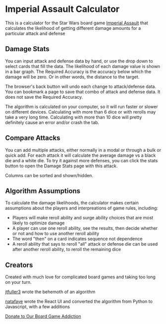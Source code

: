 # Imperial Assault Calculator

This is a calculator for the Star Wars board game [Imperial Assault](https://www.fantasyflightgames.com/en/products/star-wars-imperial-assault) 
that calculates the likelihood of getting different damage amounts for a particular attack and defense 

## Damage Stats

You can input attack and defense data by hand, or use the drop down to select cards that fill the data.
The likelihood of each damage value is shown in a bar graph.
The Required Accuracy is the accuracy below which the damage will be zero. Or in other words, the distance to the target.

The browser's back button will undo each change to attack/defense data.
You can bookmark a page to save that combo of attack and defense data. It does not save the Required Accuracy.

The algorithm is calculated on your computer, so it will run faster or slower on different devices.
Calculating with more than 6 dice or with rerolls may take a very long time.
Calculating with more than 10 dice will pretty definitely cause an error and/or crash the tab.

## Compare Attacks

You can add multiple attacks, either normally in a modal or through a bulk or quick add.
For each attack it will calculate the average damage vs a black die and a white die.
To try it against more defenses, you can click the stats button to open the Damage Stats page with this attack.

Columns can be sorted and shown/hidden.

## Algorithm Assumptions

To calculate the damage likelihoods, the calculator makes certain assumptions about the players and interpreations of game rules, including:

- Players will make reroll ability and surge ability choices that are most likely to optimize damage
- A player can use one reroll ability, see the results, then decide whether or not and how to use another reroll ability
- The word "then" on a card indicates sequence not dependence
- A reroll ability that says to reroll "all" attack or defense die can be used after another reroll ability, to reroll the remaining dice
  
## Creators  

Created with much love for complicated board games and taking too long on your turn.

[jtfuller3](https://github.com/jtfuller3) wrote the behemoth of an algorithm

[natafaye](https://github.com/natafaye) wrote the React UI and converted the algorithm from Python to Javascript, with a few additions

[Donate to Our Board Game Addiction](https://www.buymeacoffee.com/nataliecodes)
